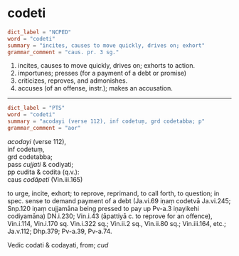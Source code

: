 # codeti

``` toml
dict_label = "NCPED"
word = "codeti"
summary = "incites, causes to move quickly, drives on; exhort"
grammar_comment = "caus. pr. 3 sg."
```

1. incites, causes to move quickly, drives on; exhorts to action.
2. importunes; presses (for a payment of a debt or promise)
3. criticizes, reproves, and admonishes.
4. accuses (of an offense, instr.); makes an accusation.

--------------------

``` toml
dict_label = "PTS"
word = "codeti"
summary = "acodayi (verse 112), inf codetuṃ, grd codetabba; p"
grammar_comment = "aor"
```

*acodayi* (verse 112),  
inf codetuṃ,  
grd codetabba;  
pass *cujjati* & codiyati;  
pp cudita & codita (q.v.):  
caus *codāpeti* (Vin.iii.165)

to urge, incite, exhort; to reprove, reprimand, to call forth, to question; in spec. sense to demand payment of a debt (Ja.vi.69 iṇaṃ codetvā Ja.vi.245; Snp.120 iṇaṃ cujjamāna being pressed to pay up Pv\-a.3 iṇayikehi codiyamāna) DN.i.230; Vin.i.43 (āpattiyā c. to reprove for an offence), Vin.i.114, Vin.i.170 sq. Vin.i.322 sq.; Vin.ii.2 sq., Vin.ii.80 sq.; Vin.iii.164, etc.; Ja.v.112; Dhp.379; Pv\-a.39, Pv\-a.74.

Vedic codati & codayati, from; *cud*

